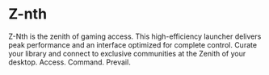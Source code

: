 # Z-nth
Z-Nth is the zenith of gaming access. This high-efficiency launcher delivers peak performance and an interface optimized for complete control. Curate your library and connect to exclusive communities at the Zenith of your desktop.  Access. Command. Prevail.
